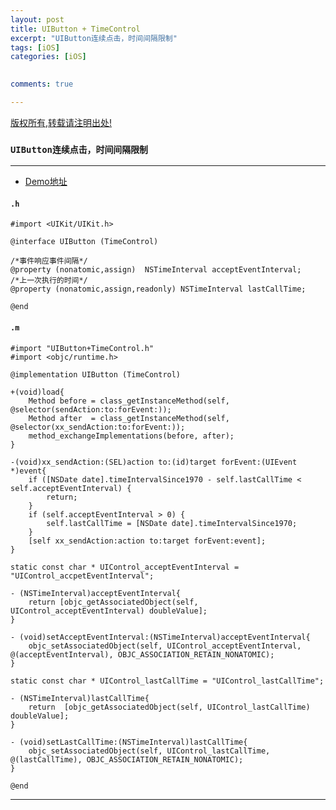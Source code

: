 ```yaml
---
layout: post
title: UIButton + TimeControl 
excerpt: "UIButton连续点击，时间间隔限制"
tags: [iOS]
categories: [iOS]

  
comments: true

---
```



<!--image:
  //不需要img路径
  feature: Gallary/716.jpg 
  feature: http://21232
  credit: JuanFelix
  creditlink: -->
  
[版权所有,转载请注明出处!](https://ifallen.github.io)


### `UIButton连续点击，时间间隔限制`

---

- [Demo地址](https://github.com/iFallen/UIButton-TimeControl.git)

#### `.h`

```
#import <UIKit/UIKit.h>

@interface UIButton (TimeControl)

/*事件响应事件间隔*/
@property (nonatomic,assign)  NSTimeInterval acceptEventInterval;
/*上一次执行的时间*/
@property (nonatomic,assign,readonly) NSTimeInterval lastCallTime;

@end

```


#### `.m`

```
#import "UIButton+TimeControl.h"
#import <objc/runtime.h>

@implementation UIButton (TimeControl)

+(void)load{
    Method before = class_getInstanceMethod(self, @selector(sendAction:to:forEvent:));
    Method after  = class_getInstanceMethod(self, @selector(xx_sendAction:to:forEvent:));
    method_exchangeImplementations(before, after);
}

-(void)xx_sendAction:(SEL)action to:(id)target forEvent:(UIEvent *)event{
    if ([NSDate date].timeIntervalSince1970 - self.lastCallTime < self.acceptEventInterval) {
        return;
    }
    if (self.acceptEventInterval > 0) {
        self.lastCallTime = [NSDate date].timeIntervalSince1970;
    }
    [self xx_sendAction:action to:target forEvent:event];
}

static const char * UIControl_acceptEventInterval = "UIControl_accpetEventInterval";

- (NSTimeInterval)acceptEventInterval{
    return [objc_getAssociatedObject(self, UIControl_acceptEventInterval) doubleValue];
}

- (void)setAcceptEventInterval:(NSTimeInterval)acceptEventInterval{
    objc_setAssociatedObject(self, UIControl_acceptEventInterval, @(acceptEventInterval), OBJC_ASSOCIATION_RETAIN_NONATOMIC);
}

static const char * UIControl_lastCallTime = "UIControl_lastCallTime";

- (NSTimeInterval)lastCallTime{
    return  [objc_getAssociatedObject(self, UIControl_lastCallTime) doubleValue];
}

- (void)setLastCallTime:(NSTimeInterval)lastCallTime{
    objc_setAssociatedObject(self, UIControl_lastCallTime, @(lastCallTime), OBJC_ASSOCIATION_RETAIN_NONATOMIC);
}

@end

```

---

	
